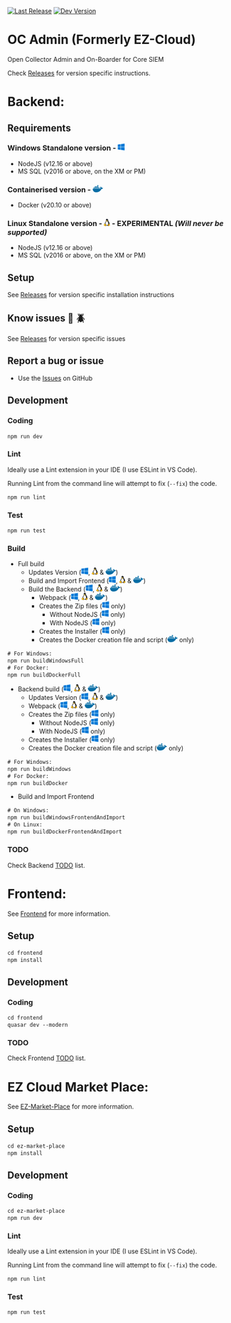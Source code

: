 [![Last Release](https://badgen.net/badge/release/v0.9.5/green)](https://github.com/logrhythm/EZ-Cloud/releases)
[![Dev Version](https://badgen.net/badge/dev/v0.9/orange)](https://github.com/logrhythm/EZ-Cloud/tree/v0.9)

# OC Admin (Formerly EZ-Cloud)
Open Collector Admin and On-Boarder for Core SIEM

Check [Releases](https://github.com/logrhythm/EZ-Cloud/releases) for version specific instructions.

# Backend:

## Requirements
### Windows Standalone version - ![Windows](/medias/Windows_logo_16x16.png "Windows")
- NodeJS (v12.16 or above)
- MS SQL (v2016 or above, on the XM or PM)

### Containerised version - ![Docker](/medias/Docker_logo_23x16.png "Docker")
- Docker (v20.10 or above)

### Linux Standalone version - ![Linux](/medias/Linux_logo_14x16.png "Linux") - **EXPERIMENTAL** _(Will never be supported)_
- NodeJS (v12.16 or above)
- MS SQL (v2016 or above, on the XM or PM)

## Setup
See [Releases](https://github.com/logrhythm/EZ-Cloud/releases) for version specific installation instructions

## Know issues :bug: :beetle:
See [Releases](https://github.com/logrhythm/EZ-Cloud/releases) for version specific issues

## Report a bug or issue
- Use the [Issues](https://github.com/logrhythm/EZ-Cloud/issues) on GitHub

## Development

### Coding

```
npm run dev
```

### Lint

Ideally use a Lint extension in your IDE (I use ESLint in VS Code).

Running Lint from the command line will attempt to fix (`--fix`) the code.
```
npm run lint
```

### Test

```
npm run test
```

### Build
- Full build
  - Updates Version (![Windows](/medias/Windows_logo_16x16.png "Windows"), ![Linux](/medias/Linux_logo_14x16.png "Linux") & ![Docker](/medias/Docker_logo_23x16.png "Docker"))
  - Build and Import Frontend (![Windows](/medias/Windows_logo_16x16.png "Windows"), ![Linux](/medias/Linux_logo_14x16.png "Linux") & ![Docker](/medias/Docker_logo_23x16.png "Docker"))
  - Build the Backend (![Windows](/medias/Windows_logo_16x16.png "Windows"), ![Linux](/medias/Linux_logo_14x16.png "Linux") & ![Docker](/medias/Docker_logo_23x16.png "Docker"))
    - Webpack (![Windows](/medias/Windows_logo_16x16.png "Windows"), ![Linux](/medias/Linux_logo_14x16.png "Linux") & ![Docker](/medias/Docker_logo_23x16.png "Docker"))
    - Creates the Zip files (![Windows](/medias/Windows_logo_16x16.png "Windows") only)
      - Without NodeJS (![Windows](/medias/Windows_logo_16x16.png "Windows") only)
      - With NodeJS (![Windows](/medias/Windows_logo_16x16.png "Windows") only)
    - Creates the Installer (![Windows](/medias/Windows_logo_16x16.png "Windows") only)
    - Creates the Docker creation file and script (![Docker](/medias/Docker_logo_23x16.png "Docker") only)
```
# For Windows:
npm run buildWindowsFull
# For Docker:
npm run buildDockerFull
```

- Backend build (![Windows](/medias/Windows_logo_16x16.png "Windows"), ![Linux](/medias/Linux_logo_14x16.png "Linux") & ![Docker](/medias/Docker_logo_23x16.png "Docker"))
  - Updates Version (![Windows](/medias/Windows_logo_16x16.png "Windows"), ![Linux](/medias/Linux_logo_14x16.png "Linux") & ![Docker](/medias/Docker_logo_23x16.png "Docker"))
  - Webpack (![Windows](/medias/Windows_logo_16x16.png "Windows"), ![Linux](/medias/Linux_logo_14x16.png "Linux") & ![Docker](/medias/Docker_logo_23x16.png "Docker"))
  - Creates the Zip files (![Windows](/medias/Windows_logo_16x16.png "Windows") only)
    - Without NodeJS (![Windows](/medias/Windows_logo_16x16.png "Windows") only)
    - With NodeJS (![Windows](/medias/Windows_logo_16x16.png "Windows") only)
  - Creates the Installer (![Windows](/medias/Windows_logo_16x16.png "Windows") only)
  - Creates the Docker creation file and script (![Docker](/medias/Docker_logo_23x16.png "Docker") only)
```
# For Windows:
npm run buildWindows
# For Docker:
npm run buildDocker
```

- Build and Import Frontend
```
# On Windows:
npm run buildWindowsFrontendAndImport
# On Linux:
npm run buildDockerFrontendAndImport
```

### TODO
Check Backend [TODO](TODO.md) list.

# Frontend:

See [Frontend](frontend/) for more information.

## Setup

```
cd frontend
npm install
```

## Development

### Coding

```
cd frontend
quasar dev --modern
```
### TODO

Check Frontend [TODO](frontend/TODO.md) list.

# EZ Cloud Market Place:

See [EZ-Market-Place](ez-market-place/) for more information.

## Setup

```
cd ez-market-place
npm install
```

## Development

### Coding

```
cd ez-market-place
npm run dev
```

### Lint

Ideally use a Lint extension in your IDE (I use ESLint in VS Code).

Running Lint from the command line will attempt to fix (`--fix`) the code.
```
npm run lint
```

### Test

```
npm run test
```
